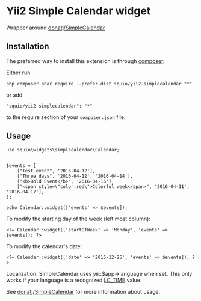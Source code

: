 Yii2  Simple Calendar widget
======================

Wrapper around [donatj/SimpleCalendar](https://github.com/donatj/SimpleCalendar)

Installation
------------

The preferred way to install this extension is through [composer](http://getcomposer.org/download/).

Either run

```
php composer.phar require --prefer-dist squio/yii2-simplecalendar "*"
```

or add

```
"squio/yii2-simplecalendar": "*"
```

to the require section of your `composer.json` file.


Usage
-----

```
use squio\widgets\simplecalendar\Calendar;


$events = [
	["Test event", '2016-04-12'],
	["Three days", '2016-04-12', '2016-04-14'],
	["<b>Bold Event</b>", '2016-04-16'],
	["<span style=\"color:red\">Colorful week</span>", '2016-04-11', '2016-04-17'],
];

echo Calendar::widget(['events' => $events]);
```

To modify the starting day of the week (left most column):

```
<?= Calendar::widget(['startOfWeek' => 'Monday', 'events' => $events]); ?>
```

To modify the calendar's date:

```
<?= Calendar::widget(['date' => '2015-12-25', 'events' => $events]); ?>
```

Localization: SimpleCalendar uses yii::$app->language when set.
This only works if your language is a recognized [LC_TIME](https://secure.php.net/manual/en/function.setlocale.php) value.

See [donatj/SimpleCalendar](https://github.com/donatj/SimpleCalendar) for more information about usage.
